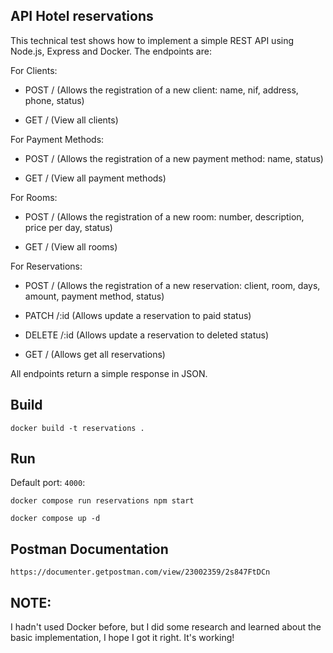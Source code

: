 ## API Hotel reservations

This technical test shows how to implement a simple REST API using Node.js, Express and Docker.
The endpoints are:

For Clients:

- POST / (Allows the registration of a new client: name, nif, address, phone, status)

- GET / (View all clients)

For Payment Methods:

- POST / (Allows the registration of a new payment method: name, status)

- GET / (View all payment methods)

For Rooms:

- POST / (Allows the registration of a new room: number, description, price per day, status)

- GET / (View all rooms)

For Reservations:

- POST / (Allows the registration of a new reservation: client, room, days, amount, payment method, status)

- PATCH /:id (Allows update a reservation to paid status)

- DELETE /:id (Allows update a reservation to deleted status)

- GET / (Allows get all reservations)

All endpoints return a simple response in JSON.

## Build

```
docker build -t reservations .
```

## Run

Default port: `4000`:

```
docker compose run reservations npm start
```

```
docker compose up -d
```

## Postman Documentation

```
https://documenter.getpostman.com/view/23002359/2s847FtDCn
```

## NOTE:

I hadn't used Docker before, but I did some research and learned about the basic implementation, I hope I got it right. It's working!

